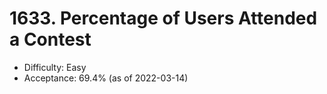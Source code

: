 # 1633. Percentage of Users Attended a Contest
- Difficulty: Easy
- Acceptance: 69.4% (as of 2022-03-14)
